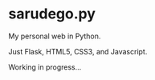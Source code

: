# sarudego.py

My personal web in Python.

Just Flask, HTML5, CSS3, and Javascript.

Working in progress...


